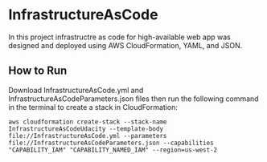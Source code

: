 # InfrastructureAsCode
In this project infrastructre as code for high-available web app was designed and deployed using AWS CloudFormation, YAML, and JSON. 


## How to Run
Download InfrastructureAsCode.yml and InfrastructureAsCodeParameters.json files then run the following command in the terminal to create a stack in CloudFormation: 
```
aws cloudformation create-stack --stack-name InfrastructureAsCodeUdacity --template-body file://InfrastructureAsCode.yml --parameters file://InfrastructureAsCodeParameters.json --capabilities "CAPABILITY_IAM" "CAPABILITY_NAMED_IAM" --region=us-west-2
```

